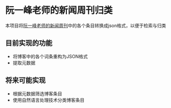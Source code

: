 # 阮一峰老师的新闻周刊归类
本项目将[阮一峰老师的新闻周刊](https://github.com/ruanyf/weekly)中的各个条目转换成json格式，以便于检索与归类

## 目前实现的功能
- 将博客中的各个词条重构为JSON格式
- 提取元数据

## 将来可能实现
- 根据元数据筛选博客条目
- 使用自然语言处理技术分类博客条目